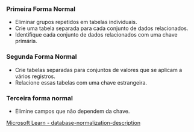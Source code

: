 ### Primeira Forma Normal

- Eliminar grupos repetidos em tabelas individuais.
- Crie uma tabela separada para cada conjunto de dados relacionados.
- Identifique cada conjunto de dados relacionados com uma chave primária.

### Segunda Forma Normal

- Crie tabelas separadas para conjuntos de valores que se aplicam a vários registros.
- Relacione essas tabelas com uma chave estrangeira.

### Terceira forma normal

- Elimine campos que não dependem da chave.


[Microsoft Learn - database-normalization-description](https://learn.microsoft.com/pt-br/office/troubleshoot/access/database-normalization-description)

